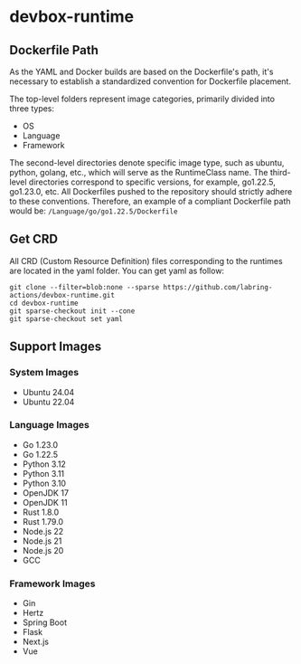 # devbox-runtime

## Dockerfile Path 
As the YAML and Docker builds are based on the Dockerfile's path, it's necessary to establish a standardized convention for Dockerfile placement.

The top-level folders represent image categories, primarily divided into three types:
- OS
- Language
- Framework

The second-level directories denote specific image type, such as ubuntu, python, golang, etc., which will serve as the RuntimeClass name. 
The third-level directories correspond to specific versions, for example, go1.22.5, go1.23.0, etc. 
All Dockerfiles pushed to the repository should strictly adhere to these conventions. Therefore, an example of a compliant Dockerfile path would be:
`/Language/go/go1.22.5/Dockerfile`

## Get CRD
All CRD (Custom Resource Definition) files corresponding to the runtimes are located in the yaml folder. You can get yaml as follow:
```
git clone --filter=blob:none --sparse https://github.com/labring-actions/devbox-runtime.git
cd devbox-runtime
git sparse-checkout init --cone
git sparse-checkout set yaml
```

## Support Images

### System Images
- Ubuntu 24.04
- Ubuntu 22.04

### Language Images
- Go 1.23.0
- Go 1.22.5
- Python 3.12
- Python 3.11
- Python 3.10
- OpenJDK 17
- OpenJDK 11
- Rust 1.8.0
- Rust 1.79.0
- Node.js 22
- Node.js 21
- Node.js 20
- GCC

### Framework Images
- Gin
- Hertz
- Spring Boot
- Flask
- Next.js
- Vue